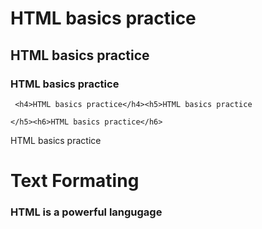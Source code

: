 <!DOCTYPE html>
<html lang="en">
<head>
    <meta charset="UTF-8">
    <meta name="viewport" content="width=device-width, initial-scale=1.0">
    <title>Document</title>
</head>
<body>
   <h1>HTML basics practice</h1>
    <h2>HTML basics practice</h2>
    <h3>HTML basics practice<br></h3>
    

     <h4>HTML basics practice</h4><h5>HTML basics practice
    
    </h5><h6>HTML basics practice</h6>
<h7>HTML basics practice</h7>
<h1>Text Formating </h1> 
<h3>HTML is a powerful langugage</h3>
</body>
</html>
